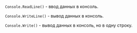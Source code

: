 `Console.ReadLine()` - ввод данных в консоль.

`Console.WriteLine()` - вывод данных в консоль.

`Console.Write()` - вывод данных в консоль, но в одну строку.